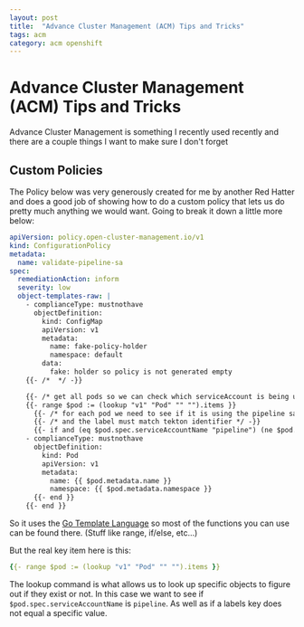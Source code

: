 ```yaml
---
layout: post
title:  "Advance Cluster Management (ACM) Tips and Tricks"
tags: acm
category: acm openshift
---
```


# Advance Cluster Management (ACM) Tips and Tricks

Advance Cluster Management is something I recently used recently and there are a couple things I want to make sure I don't forget

## Custom Policies

The Policy below was very generously created for me by another Red Hatter and does a good job of showing how to do a custom policy that lets us do pretty much anything we would want. Going to break it down a little more below:

``` yaml
apiVersion: policy.open-cluster-management.io/v1
kind: ConfigurationPolicy
metadata:
  name: validate-pipeline-sa
spec:
  remediationAction: inform
  severity: low
  object-templates-raw: |
    - complianceType: mustnothave
      objectDefinition:
        kind: ConfigMap
        apiVersion: v1
        metadata:
          name: fake-policy-holder
          namespace: default
        data:
          fake: holder so policy is not generated empty
    {{- /*  */ -}}

    {{- /* get all pods so we can check which serviceAccount is being used */ -}}
    {{- range $pod := (lookup "v1" "Pod" "" "").items }}
      {{- /* for each pod we need to see if it is using the pipeline sa */ -}}
      {{- /* and the label must match tekton identifier */ -}}
      {{- if and (eq $pod.spec.serviceAccountName "pipeline") (ne $pod.metadata.lables.key "goodvalue") }}
    - complianceType: mustnothave
      objectDefinition:
        kind: Pod
        apiVersion: v1
        metadata:
          name: {{ $pod.metadata.name }}
          namespace: {{ $pod.metadata.namespace }}
      {{- end }}
    {{- end }}
```

So it uses the [Go Template Language](https://pkg.go.dev/text/template) so most of the functions you can use can be found there. (Stuff like range, if/else, etc...)

But the real key item here is this:

``` yaml
{{- range $pod := (lookup "v1" "Pod" "" "").items }}
```

The lookup command is what allows us to look up specific objects to figure out if they exist or not. In this case we want to see if `$pod.spec.serviceAccountName` is `pipeline`. As well as if a labels key does not equal a specific value.
